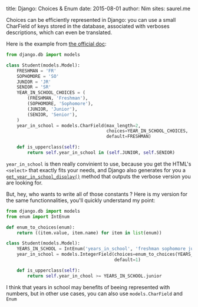 title: Django: Choices & Enum
date: 2015-08-01
author: Nim
sites: saurel.me

Choices can be efficiently represented in Django: you can use a small CharField of keys stored in the database, associated with verboses descriptions, which can even be translated.

Here is the example from [the official doc](https://docs.djangoproject.com/en/1.8/ref/models/fields/#choices):

```python
from django.db import models

class Student(models.Model):
    FRESHMAN = 'FR'
    SOPHOMORE = 'SO'
    JUNIOR = 'JR'
    SENIOR = 'SR'
    YEAR_IN_SCHOOL_CHOICES = (
        (FRESHMAN, 'Freshman'),
        (SOPHOMORE, 'Sophomore'),
        (JUNIOR, 'Junior'),
        (SENIOR, 'Senior'),
    )
    year_in_school = models.CharField(max_length=2,
                                      choices=YEAR_IN_SCHOOL_CHOICES,
                                      default=FRESHMAN)

    def is_upperclass(self):
        return self.year_in_school in (self.JUNIOR, self.SENIOR)
```

`year_in_school` is then really convinient to use, because you get the HTML's `<select>` that exactly fits your needs, and Django also generates for you a [`get_year_in_school_display()`](https://docs.djangoproject.com/en/1.8/ref/models/instances/#django.db.models.Model.get_FOO_display) method that outputs the verbose version you are looking for.

But, hey, who wants to write all of those constants ?
Here is my version for the same functionnalities, you'll quickly understand my point:

```python
from django.db import models
from enum import IntEnum

def enum_to_choices(enum):
    return ((item.value, item.name) for item in list(enum))

class Student(models.Model):
    YEARS_IN_SCHOOL = IntEnum('years_in_school', 'freshman sophomore junior senior')
    year_in_school = models.IntegerField(choices=enum_to_choices(YEARS_IN_SCHOOL),
                                         default=1)

    def is_upperclass(self):
        return self.year_in_chool >= YEARS_IN_SCHOOL.junior
```

I think that years in school may benefits of beeing represented with numbers, but in other use cases, you can also use `models.CharField` and `Enum`
